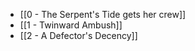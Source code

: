 - [[0 - The Serpent's Tide gets her crew]]
- [[1 - Twinward Ambush]]
- [[2 - A Defector's Decency]]

